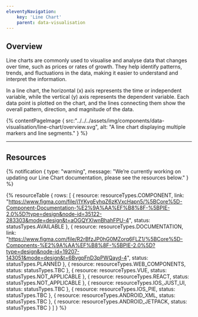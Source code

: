 ```yaml
---
eleventyNavigation:
    key: 'Line Chart'
    parent: data-visualisation
---
```


## Overview
Line charts are commonly used to visualise and analyse data that changes over time, such as prices or rates of growth. They help identify patterns, trends, and fluctuations in the data, making it easier to understand and interpret the information.

In a line chart, the horizontal (x) axis represents the time or independent variable, while the vertical (y) axis represents the dependent variable. Each data point is plotted on the chart, and the lines connecting them show the overall pattern, direction, and magnitude of the data.

{% contentPageImage {
    src:"../../../assets/img/components/data-visualisation/line-chart/overview.svg",
    alt: "A line chart displaying multiple markers and line segments."
} %}

---

## Resources

{% notification {
  type: "warning",
  message: "We’re currently working on updating our Line Chart documentation, please see the resources below."
} %}

{% resourceTable {
    rows: [
        {
            resource: resourceTypes.COMPONENT,
            link: "https://www.figma.com/file/j1YKygEyhqZ6zKVxcHapn5/%5BCore%5D-Component-Documentation-%E2%9A%AA%EF%B8%8F-%5BPIE-2.0%5D?type=design&node-id=35122-283303&mode=design&t=aOGQYXIwnBhahFPU-4",
            status: statusTypes.AVAILABLE
        },
        {
            resource: resourceTypes.DOCUMENTATION,
            link: "https://www.figma.com/file/R2rBfzJP0hG0MZorq6FLZ1/%5BCore%5D-Components-%E2%9A%AA%EF%B8%8F-%5BPIE-2.0%5D?type=design&node-id=19207-143051&mode=design&t=6BvgpFnD3pPWQayd-4",
            status: statusTypes.PLANNED
        },
        {
            resource: resourceTypes.WEB_COMPONENTS,
            status: statusTypes.TBC
        },
        {
            resource: resourceTypes.VUE,
            status: statusTypes.NOT_APPLICABLE
        },
        {
            resource: resourceTypes.REACT,
            status: statusTypes.NOT_APPLICABLE
        },
        {
            resource: resourceTypes.IOS_JUST_UI,
            status: statusTypes.TBC
        },
        {
            resource: resourceTypes.IOS_PIE,
            status: statusTypes.TBC
        },
        {
            resource: resourceTypes.ANDROID_XML,
            status: statusTypes.TBC
        },
        {
            resource: resourceTypes.ANDROID_JETPACK,
            status: statusTypes.TBC
        }
    ]
} %}
